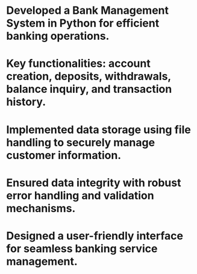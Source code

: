 # Developed a Bank Management System in Python for efficient banking operations.
# Key functionalities: account creation, deposits, withdrawals, balance inquiry, and transaction history.
# Implemented data storage using file handling to securely manage customer information.
# Ensured data integrity with robust error handling and validation mechanisms.
# Designed a user-friendly interface for seamless banking service management.
